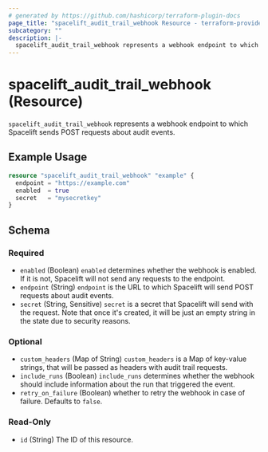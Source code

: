 ```yaml
---
# generated by https://github.com/hashicorp/terraform-plugin-docs
page_title: "spacelift_audit_trail_webhook Resource - terraform-provider-spacelift"
subcategory: ""
description: |-
  spacelift_audit_trail_webhook represents a webhook endpoint to which Spacelift sends POST requests about audit events.
---
```


# spacelift_audit_trail_webhook (Resource)

`spacelift_audit_trail_webhook` represents a webhook endpoint to which Spacelift sends POST requests about audit events.

## Example Usage

```terraform
resource "spacelift_audit_trail_webhook" "example" {
  endpoint = "https://example.com"
  enabled  = true
  secret   = "mysecretkey"
}
```

<!-- schema generated by tfplugindocs -->
## Schema

### Required

- `enabled` (Boolean) `enabled` determines whether the webhook is enabled. If it is not, Spacelift will not send any requests to the endpoint.
- `endpoint` (String) `endpoint` is the URL to which Spacelift will send POST requests about audit events.
- `secret` (String, Sensitive) `secret` is a secret that Spacelift will send with the request. Note that once it's created, it will be just an empty string in the state due to security reasons.

### Optional

- `custom_headers` (Map of String) `custom_headers` is a Map of key-value strings, that will be passed as headers with audit trail requests.
- `include_runs` (Boolean) `include_runs` determines whether the webhook should include information about the run that triggered the event.
- `retry_on_failure` (Boolean) whether to retry the webhook in case of failure. Defaults to `false`.

### Read-Only

- `id` (String) The ID of this resource.
